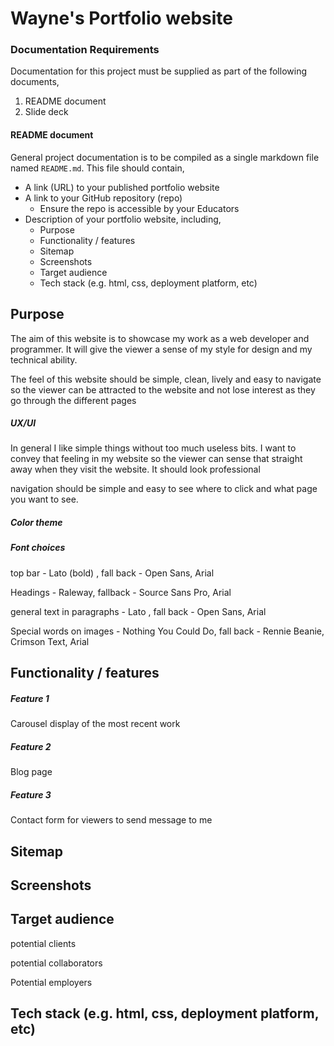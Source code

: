 # Wayne's Portfolio website

### Documentation Requirements

Documentation for this project must be supplied as part of the following documents,

1. README document
2. Slide deck

#### README document

General project documentation is to be compiled as a single markdown file named `README.md`. This file should contain,

- A link (URL) to your published portfolio website
- A link to your GitHub repository (repo)     
  - Ensure the repo is accessible by your Educators
- Description of your portfolio website, including,     
  - Purpose
  - Functionality / features
  - Sitemap
  - Screenshots
  - Target audience
  - Tech stack (e.g. html, css, deployment platform, etc)

## **Purpose**



The aim of this website is to showcase my work as a web developer and programmer. It will give the viewer a sense of my style for design and my technical ability.

The feel of this website should be simple, clean, lively and easy to navigate so the viewer can be attracted to the website and not lose interest as they go through the different pages



##### **UX/UI**

In general I like simple things without too much useless bits. I want to convey that feeling in my website so the viewer can sense that straight away when they visit the website. It should look professional

navigation should be simple and easy to see where to click and what page you want to see. 



##### **Color theme**



##### Font choices

top bar - Lato (bold) , fall back - Open Sans, Arial

Headings - Raleway, fallback -  Source Sans Pro, Arial

general text in paragraphs - Lato , fall back - Open Sans, Arial

Special words on images -  Nothing You Could Do, fall back - Rennie Beanie, Crimson Text, Arial





## **Functionality / features**

##### Feature 1

Carousel display of the most recent work



##### Feature 2

Blog page 



##### Feature 3

Contact form for viewers to send message to me







## **Sitemap**















## **Screenshots**













## **Target audience**





potential clients



potential collaborators



Potential employers















## **Tech stack (e.g. html, css, deployment platform, etc)**







